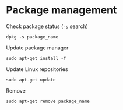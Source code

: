 # Package management
Check package status (`-s` search)
```commandline
dpkg -s package_name
```
Update package manager
```commandline
sudo apt-get install -f
```
Update Linux repositories
```commandline
sudo apt-get update
```
Remove
```commandline
sudo apt-get remove package_name
```
